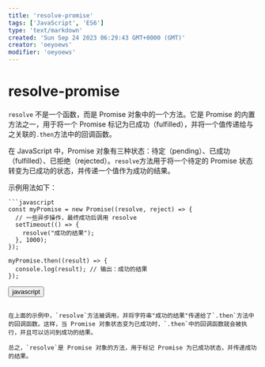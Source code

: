 ```yaml
---
title: 'resolve-promise'
tags: ['JavaScript', 'ES6']
type: 'text/markdown'
created: 'Sun Sep 24 2023 06:29:43 GMT+0000 (GMT)'
creator: 'oeyoews'
modifier: 'oeyoews'
---
```


# resolve-promise

`resolve` 不是一个函数，而是 Promise 对象中的一个方法。它是 Promise 的内置方法之一，用于将一个 Promise 标记为已成功（fulfilled），并将一个值传递给与之关联的`.then`方法中的回调函数。

在 JavaScript 中，Promise 对象有三种状态：待定（pending）、已成功（fulfilled）、已拒绝（rejected）。`resolve`方法用于将一个待定的 Promise 状态转变为已成功的状态，并传递一个值作为成功的结果。

示例用法如下：

```
```javascript
const myPromise = new Promise((resolve, reject) => {
  // 一些异步操作，最终成功后调用 resolve
  setTimeout(() => {
    resolve("成功的结果");
  }, 1000);
});

myPromise.then((result) => {
  console.log(result); // 输出：成功的结果
});
```

<button>javascript</button>
```

在上面的示例中，`resolve`方法被调用，并将字符串"成功的结果"传递给了`.then`方法中的回调函数。这样，当 Promise 对象状态变为已成功时，`.then`中的回调函数就会被执行，并且可以访问到成功的结果。

总之，`resolve`是 Promise 对象的方法，用于标记 Promise 为已成功状态，并传递成功的结果。
